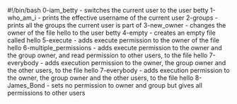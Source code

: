 #!/bin/bash
0-iam_betty - switches the current user to the user betty
1-who_am_i - prints the effective username of the current user
2-groups - prints all the groups the current user is part of
3-new_owner - changes the owner of the file hello to the user betty
4-empty - creates an empty file called hello
5-execute - adds execute permission to the owner of the file hello
6-multiple_permissions - adds execute permission to the owner and the group owner, and read permission to other users, to the file hello
7-everybody - adds execution permission to the owner, the group owner and the other users, to the file hello
7-everybody - adds execution permission to the owner, the group owner and the other users, to the file hello
8-James_Bond - sets no permission to owner and group but gives all permissions to other users
